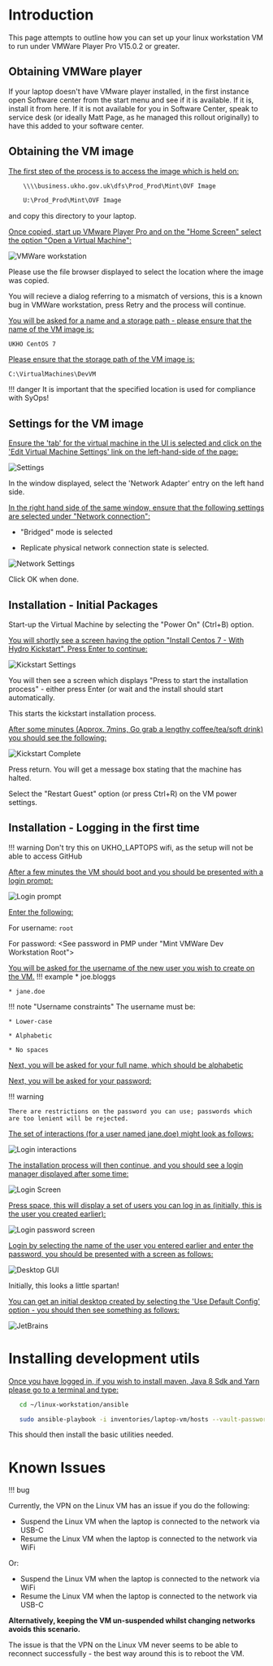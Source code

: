# Introduction 

This page attempts to outline how you can set up your linux workstation VM to run under VMWare Player Pro V15.0.2 or greater.


## Obtaining VMWare player 

If your laptop doesn't have VMware player installed, in the first instance open Software center from the start menu and see if it is available. If it is, install it from here. If it is not available for you in Software Center, speak to service desk (or ideally Matt Page, as he managed this rollout originally) to have this added to your software center.

## Obtaining the VM image 

<u>The first step of the process is to access the image which is held on:</u>

``` bash 
    \\\\business.ukho.gov.uk\dfs\Prod_Prod\Mint\OVF Image
```
``` bash 
    U:\Prod_Prod\Mint\OVF Image
```

and copy this directory to your laptop.

<u>Once copied, start up VMware Player Pro and on the "Home Screen" select the option "Open a Virtual Machine":</u>

![VMWare workstation](Linux_workstations_importvm.png)

Please use the file browser displayed to select the location where the image was copied.

You will recieve a dialog referring to a mismatch of versions, this is a known bug in VMWare workstation, press Retry and the process will continue.

<u>You will be asked for a name and a storage path - please ensure that the name of the VM image is:</u>

<code>UKHO CentOS 7</code>

<u>Please ensure that the storage path of the VM image is:</u>

<code>C:\VirtualMachines\DevVM</code>


!!! danger
    It is important that the specified location is used for compliance with SyOps!

## Settings for the VM image 

<u>Ensure the 'tab' for the virtual machine in the UI is selected and click on the 'Edit Virtual Machine Settings' link on the left-hand-side of the page:</u>

![Settings](Linux_workstations_settings_1.png)

In the window displayed, select the 'Network Adapter' entry on the left hand side.

<u>In the right hand side of the same window, ensure that the following settings are selected under "Network connection":</u>

* "Bridged" mode is selected

* Replicate physical network connection state is selected.

![Network Settings](Linux_workstations_settings_2.png)

Click OK when done.

## Installation - Initial Packages 

Start-up the Virtual Machine by selecting the "Power On" (Ctrl+B) option.


<u>You will shortly see a screen having the option "Install Centos 7 - With Hydro Kickstart".  Press Enter to continue:</u>

![Kickstart Settings](Linux_workstations_kickstart.png)

You will then see a screen which displays "Press <Enter> to start the installation process" - either press Enter (or wait and the install should start automatically.


This starts the kickstart installation process.


<u>After some minutes (Approx. 7mins, Go grab a lengthy coffee/tea/soft drink) you should see the following:</u>

![Kickstart Complete](Linux_workstations_kickstart_ends.png)

Press return.  You will get a message box stating that the machine has halted.


Select the "Restart Guest" option (or press Ctrl+R) on the VM power settings.

## Installation - Logging in the first time 
!!! warning
    Don't try this on UKHO_LAPTOPS wifi, as the setup will not be able to access GitHub


<u>After a few minutes the VM should boot and you should be presented with a login prompt:</u>

![Login prompt](Linux_workstations_first_login.png)


<u>Enter the following:</u>

For username: <code>root</code>

For password: <See password in PMP under "Mint VMWare Dev Workstation Root">


<u>You will be asked for the username of the new user you wish to create on the VM.</u>
!!! example
    * joe.bloggs
    
    * jane.doe
    
!!! note "Username constraints"
    The username must be:
    
    * Lower-case
    
    * Alphabetic
    
    * No spaces


<u>Next, you will be asked for your full name, which should be alphabetic</u>

<u>Next, you will be asked for your password:</u>

!!! warning

    There are restrictions on the password you can use; passwords which are too lenient will be rejected.

<u>The set of interactions (for a user named jane.doe) might look as follows:</u>

![Login interactions](Linux_workstations_new_user.png)

<u>The installation process will then continue, and you should see a login manager displayed after some time:</u>

![Login Screen](400px-Linux_workstations_login_screen_1.png)


<u>Press space, this will display a set of users you can log in as (initially, this is the user you created earlier):</u>

![Login password screen](400px-Linux_workstations_login_screen_2.png)

<u>Login by selecting the name of the user you entered earlier and enter the password, you should be presented with a screen as follows:</u>

![Desktop GUI](400px-Linux_workstations_gui_login_screen_1.png)

Initially, this looks a little spartan!

<u>You can get an initial desktop created by selecting the 'Use Default Config' option - you should then see something as follows:</u>

![JetBrains](400px-Linux_workstations_gui_login_screen_2.png)

# Installing development utils 

<u>Once you have logged in, if you wish to install maven, Java 8 Sdk and Yarn please go to a terminal and type:</u>

``` bash
   cd ~/linux-workstation/ansible
```
``` bash
   sudo ansible-playbook -i inventories/laptop-vm/hosts --vault-password-file=$HOME/.config/linux-workstation/.vaultpass development.yml
```

This should then install the basic utilities needed.

# Known Issues 

!!! bug

   Currently, the VPN on the Linux VM has an issue if you do the following:</u>
   
   * Suspend the Linux VM when the laptop is connected to the network via USB-C
   * Resume the Linux VM when the laptop is connected to the network via WiFi
   
   Or:
   
   * Suspend the Linux VM when the laptop is connected to the network via WiFi
   * Resume the Linux VM when the laptop is connected to the network via USB-C
   
   <b>Alternatively, keeping the VM un-suspended whilst changing networks avoids this scenario.</b>
   
   The issue is that the VPN on the Linux VM never seems to be able to reconnect successfully - the best way around this is to reboot the VM.

